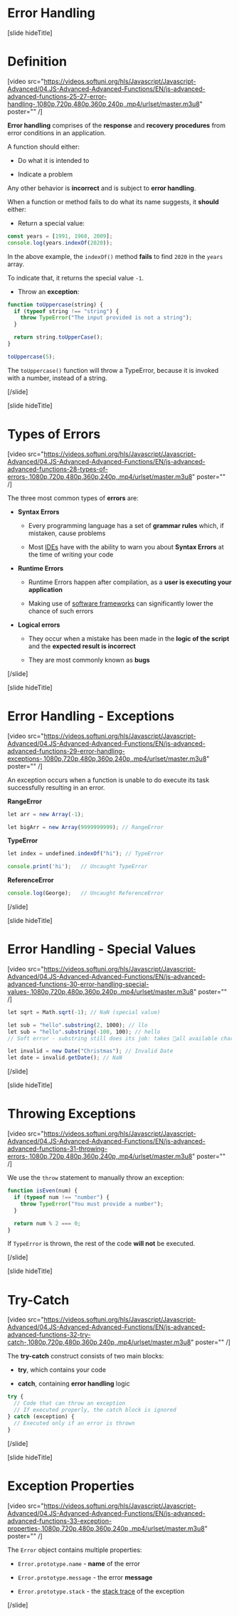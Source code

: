 # Error Handling

[slide hideTitle]

# Definition

[video src="https://videos.softuni.org/hls/Javascript/Javascript-Advanced/04.JS-Advanced-Advanced-Functions/EN/js-advanced-advanced-functions-25-27-error-handling-,1080p,720p,480p,360p,240p,.mp4/urlset/master.m3u8" poster="" /]

**Error handling** comprises of the **response** and **recovery procedures** from error conditions in an application.

A function should either:

- Do what it is intended to

- Indicate a problem

Any other behavior is **incorrect** and is subject to **error handling**.

When a function or method fails to do what its name suggests, it **should** either:

- Return a special value:

```js live
const years = [1991, 1968, 2009];
console.log(years.indexOf(2020));
```

In the above example, the `indexOf()` method **fails** to find `2020` in the `years` array.

To indicate that, it returns the special value `-1`.

- Throw an **exception**:

```js live
function toUppercase(string) {
  if (typeof string !== "string") {
    throw TypeError("The input provided is not a string");
  }

  return string.toUpperCase();
}

toUppercase(5);
```

The `toUppercase()` function will throw a TypeError, because it is invoked with a number, instead of a string.

[/slide]

[slide hideTitle]
# Types of Errors

[video src="https://videos.softuni.org/hls/Javascript/Javascript-Advanced/04.JS-Advanced-Advanced-Functions/EN/js-advanced-advanced-functions-28-types-of-errors-,1080p,720p,480p,360p,240p,.mp4/urlset/master.m3u8" poster="" /]

The three most common types of **errors** are:

- **Syntax Errors**
  
  - Every programming language has a set of **grammar rules** which, if mistaken, cause problems
  
  - Most [IDEs](https://en.wikipedia.org/wiki/Integrated_development_environment) have with the ability to warn you about **Syntax Errors** at the time of writing your code
  

- **Runtime Errors**
  
  - Runtime Errors happen after compilation, as a **user is executing your application**
  
  - Making use of [software frameworks](https://en.wikipedia.org/wiki/Software_framework) can significantly lower the chance of such errors

- **Logical errors**
  
  - They occur when a mistake has been made in the **logic of the script** and the **expected result is incorrect**
  
  - They are most commonly known as **bugs**

[/slide]

[slide hideTitle]

# Error Handling - Exceptions

[video src="https://videos.softuni.org/hls/Javascript/Javascript-Advanced/04.JS-Advanced-Advanced-Functions/EN/js-advanced-advanced-functions-29-error-handling-exceptions-,1080p,720p,480p,360p,240p,.mp4/urlset/master.m3u8" poster="" /]

An exception occurs when a function is unable to do execute its task successfully resulting in an error.


**RangeError**

```js live
let arr = new Array(-1);
```

```js live
let bigArr = new Array(9999999999); // RangeError
```

**TypeError** 

```js live
let index = undefined.indexOf("hi"); // TypeError
```

```js live
console.print('hi');   // Uncaught TypeError
```

**ReferenceError**

```js live
console.log(George);   // Uncaught ReferenceError
```

[/slide]

[slide hideTitle]

# Error Handling - Special Values

[video src="https://videos.softuni.org/hls/Javascript/Javascript-Advanced/04.JS-Advanced-Advanced-Functions/EN/js-advanced-advanced-functions-30-error-handling-special-values-,1080p,720p,480p,360p,240p,.mp4/urlset/master.m3u8" poster="" /]


```js live
let sqrt = Math.sqrt(-1); // NaN (special value)
```

```js live
let sub = "hello".substring(2, 1000); // llo
let sub = "hello".substring(-100, 100); // hello
// Soft error - substring still does its job: takes all available chars

```

```js live
let invalid = new Date("Christmas"); // Invalid Date
let date = invalid.getDate(); // NaN
```


[/slide]


[slide hideTitle]
# Throwing Exceptions

[video src="https://videos.softuni.org/hls/Javascript/Javascript-Advanced/04.JS-Advanced-Advanced-Functions/EN/js-advanced-advanced-functions-31-throwing-errors-,1080p,720p,480p,360p,240p,.mp4/urlset/master.m3u8" poster="" /]

We use the `throw` statement to manually throw an exception:

```js
function isEven(num) {
  if (typeof num !== "number") {
    throw TypeError("You must provide a number");
  }

  return num % 2 === 0;
}
```

If ``TypeError`` is thrown, the rest of the code **will not** be executed.

[/slide]

[slide hideTitle]
# Try-Catch

[video src="https://videos.softuni.org/hls/Javascript/Javascript-Advanced/04.JS-Advanced-Advanced-Functions/EN/js-advanced-advanced-functions-32-try-catch-,1080p,720p,480p,360p,240p,.mp4/urlset/master.m3u8" poster="" /]

The **try-catch** construct consists of two main blocks: 

- **try**, which contains your code

- **catch**, containing **error handling** logic

```js
try {
  // Code that can throw an exception
  // If executed properly, the catch block is ignored
} catch (exception) {
  // Executed only if an error is thrown
}
```

[/slide]

[slide hideTitle]
# Exception Properties

[video src="https://videos.softuni.org/hls/Javascript/Javascript-Advanced/04.JS-Advanced-Advanced-Functions/EN/js-advanced-advanced-functions-33-exception-properties-,1080p,720p,480p,360p,240p,.mp4/urlset/master.m3u8" poster="" /]

The `Error` object contains multiple properties:

- `Error.prototype.name` - **name** of the error

- `Error.prototype.message` - the error **message**

- `Error.prototype.stack` - the [stack trace](https://en.wikipedia.org/wiki/Stack_trace) of the exception
  
[/slide]
